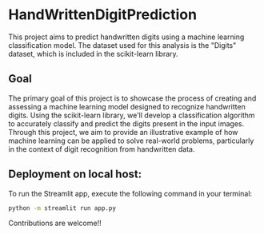 # HandWrittenDigitPrediction

This project aims to predict handwritten digits using a machine learning classification model. The dataset used for this analysis is the "Digits" dataset, which is included in the scikit-learn library.

## Goal

The primary goal of this project is to showcase the process of creating and assessing a machine learning model designed to recognize handwritten digits. Using the scikit-learn library, we'll develop a classification algorithm to accurately classify and predict the digits present in the input images. Through this project, we aim to provide an illustrative example of how machine learning can be applied to solve real-world problems, particularly in the context of digit recognition from handwritten data.

## Deployment on local host:
To run the Streamlit app, execute the following command in your terminal:

```bash
python -m streamlit run app.py

```
Contributions are welcome!!
